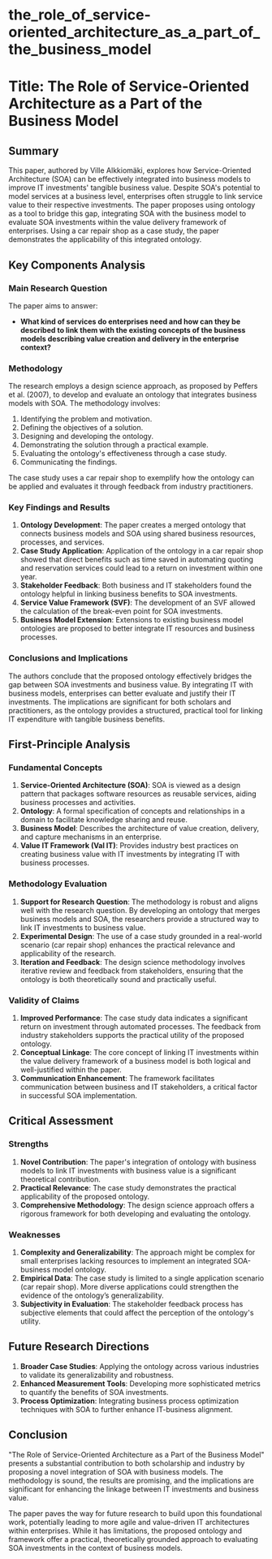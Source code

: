 # the_role_of_service-oriented_architecture_as_a_part_of_the_business_model

# Title: The Role of Service-Oriented Architecture as a Part of the Business Model

## Summary
This paper, authored by Ville Alkkiomäki, explores how Service-Oriented Architecture (SOA) can be effectively integrated into business models to improve IT investments' tangible business value. Despite SOA's potential to model services at a business level, enterprises often struggle to link service value to their respective investments. The paper proposes using ontology as a tool to bridge this gap, integrating SOA with the business model to evaluate SOA investments within the value delivery framework of enterprises. Using a car repair shop as a case study, the paper demonstrates the applicability of this integrated ontology.

## Key Components Analysis

### Main Research Question
The paper aims to answer:
- **What kind of services do enterprises need and how can they be described to link them with the existing concepts of the business models describing value creation and delivery in the enterprise context?**

### Methodology
The research employs a design science approach, as proposed by Peffers et al. (2007), to develop and evaluate an ontology that integrates business models with SOA. The methodology involves:
1. Identifying the problem and motivation.
2. Defining the objectives of a solution.
3. Designing and developing the ontology.
4. Demonstrating the solution through a practical example.
5. Evaluating the ontology's effectiveness through a case study.
6. Communicating the findings.

The case study uses a car repair shop to exemplify how the ontology can be applied and evaluates it through feedback from industry practitioners.

### Key Findings and Results
1. **Ontology Development**: The paper creates a merged ontology that connects business models and SOA using shared business resources, processes, and services.
2. **Case Study Application**: Application of the ontology in a car repair shop showed that direct benefits such as time saved in automating quoting and reservation services could lead to a return on investment within one year.
3. **Stakeholder Feedback**: Both business and IT stakeholders found the ontology helpful in linking business benefits to SOA investments.
4. **Service Value Framework (SVF)**: The development of an SVF allowed the calculation of the break-even point for SOA investments.
5. **Business Model Extension**: Extensions to existing business model ontologies are proposed to better integrate IT resources and business processes.

### Conclusions and Implications
The authors conclude that the proposed ontology effectively bridges the gap between SOA investments and business value. By integrating IT with business models, enterprises can better evaluate and justify their IT investments. The implications are significant for both scholars and practitioners, as the ontology provides a structured, practical tool for linking IT expenditure with tangible business benefits.

## First-Principle Analysis

### Fundamental Concepts
1. **Service-Oriented Architecture (SOA)**: SOA is viewed as a design pattern that packages software resources as reusable services, aiding business processes and activities.
2. **Ontology**: A formal specification of concepts and relationships in a domain to facilitate knowledge sharing and reuse.
3. **Business Model**: Describes the architecture of value creation, delivery, and capture mechanisms in an enterprise.
4. **Value IT Framework (Val IT)**: Provides industry best practices on creating business value with IT investments by integrating IT with business processes.

### Methodology Evaluation
1. **Support for Research Question**: The methodology is robust and aligns well with the research question. By developing an ontology that merges business models and SOA, the researchers provide a structured way to link IT investments to business value.
2. **Experimental Design**: The use of a case study grounded in a real-world scenario (car repair shop) enhances the practical relevance and applicability of the research.
3. **Iteration and Feedback**: The design science methodology involves iterative review and feedback from stakeholders, ensuring that the ontology is both theoretically sound and practically useful.

### Validity of Claims
1. **Improved Performance**: The case study data indicates a significant return on investment through automated processes. The feedback from industry stakeholders supports the practical utility of the proposed ontology.
2. **Conceptual Linkage**: The core concept of linking IT investments within the value delivery framework of a business model is both logical and well-justified within the paper.
3. **Communication Enhancement**: The framework facilitates communication between business and IT stakeholders, a critical factor in successful SOA implementation.

## Critical Assessment

### Strengths
1. **Novel Contribution**: The paper's integration of ontology with business models to link IT investments with business value is a significant theoretical contribution.
2. **Practical Relevance**: The case study demonstrates the practical applicability of the proposed ontology.
3. **Comprehensive Methodology**: The design science approach offers a rigorous framework for both developing and evaluating the ontology.

### Weaknesses
1. **Complexity and Generalizability**: The approach might be complex for small enterprises lacking resources to implement an integrated SOA-business model ontology.
2. **Empirical Data**: The case study is limited to a single application scenario (car repair shop). More diverse applications could strengthen the evidence of the ontology’s generalizability.
3. **Subjectivity in Evaluation**: The stakeholder feedback process has subjective elements that could affect the perception of the ontology's utility.

## Future Research Directions
1. **Broader Case Studies**: Applying the ontology across various industries to validate its generalizability and robustness.
2. **Enhanced Measurement Tools**: Developing more sophisticated metrics to quantify the benefits of SOA investments.
3. **Process Optimization**: Integrating business process optimization techniques with SOA to further enhance IT-business alignment.

## Conclusion
"The Role of Service-Oriented Architecture as a Part of the Business Model" presents a substantial contribution to both scholarship and industry by proposing a novel integration of SOA with business models. The methodology is sound, the results are promising, and the implications are significant for enhancing the linkage between IT investments and business value.

The paper paves the way for future research to build upon this foundational work, potentially leading to more agile and value-driven IT architectures within enterprises. While it has limitations, the proposed ontology and framework offer a practical, theoretically grounded approach to evaluating SOA investments in the context of business models.